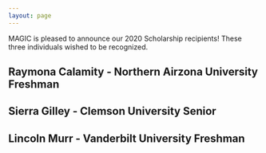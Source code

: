 ```yaml
---
layout: page
---
```


MAGIC is pleased to announce our 2020 Scholarship recipients! These three individuals wished to be recognized.

## Raymona Calamity - Northern Airzona University Freshman
## Sierra Gilley - Clemson University Senior
## Lincoln Murr - Vanderbilt University Freshman
